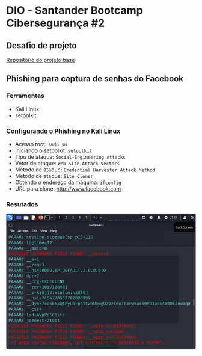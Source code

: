 # DIO - Santander Bootcamp Cibersegurança #2

## Desafio de projeto

[Repositório do projeto base](https://github.com/cassiano-dio/cibersecurity-desafio-phishing)

## Phishing para captura de senhas do Facebook

### Ferramentas

- Kali Linux
- setoolkit

### Configurando o Phishing no Kali Linux

- Acesso root: `sudo su`
- Iniciando o setoolkit: `setoolkit`
- Tipo de ataque: `Social-Engineering Attacks`
- Vetor de ataque: `Web Site Attack Vectors`
- Método de ataque: `Credential Harvester Attack Method `
- Método de ataque: `Site Cloner`
- Obtendo o endereço da máquina: `ifconfig`
- URL para clone: http://www.facebook.com

### Resutados

![Alt text](./passwd.png "captura de tela")
